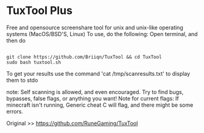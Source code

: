 # TuxTool Plus
Free and opensource screenshare tool for unix and unix-like operating systems (MacOS/BSD'S, Linux) 
To use, do the following:
Open terminal, and then do 
```

git clone https://github.com/Briiqn/TuxTool && cd TuxTool
sudo bash tuxtool.sh
```
To get your results use the command 'cat /tmp/scanresults.txt' to display them to stdo

note: Self scanning is allowed, and even encouraged. Try to find bugs, bypasses, false flags, or anything you want! 
Note for current flags: If minecraft isn't running, Generic cheat C will flag, and there might be some errors.

Original >> https://github.com/RuneGaming/TuxTool
